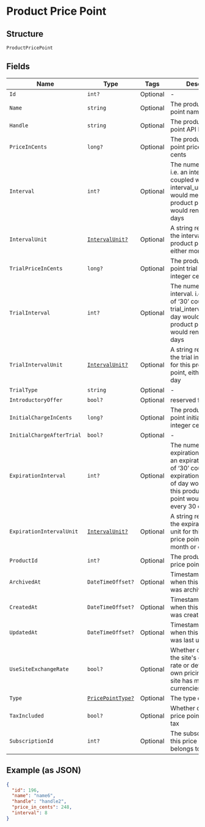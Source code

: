 
# Product Price Point

## Structure

`ProductPricePoint`

## Fields

| Name | Type | Tags | Description |
|  --- | --- | --- | --- |
| `Id` | `int?` | Optional | - |
| `Name` | `string` | Optional | The product price point name |
| `Handle` | `string` | Optional | The product price point API handle |
| `PriceInCents` | `long?` | Optional | The product price point price, in integer cents |
| `Interval` | `int?` | Optional | The numerical interval. i.e. an interval of ‘30’ coupled with an interval_unit of day would mean this product price point would renew every 30 days |
| `IntervalUnit` | [`IntervalUnit?`](../../doc/models/interval-unit.md) | Optional | A string representing the interval unit for this product price point, either month or day |
| `TrialPriceInCents` | `long?` | Optional | The product price point trial price, in integer cents |
| `TrialInterval` | `int?` | Optional | The numerical trial interval. i.e. an interval of ‘30’ coupled with an trial_interval_unit of day would mean this product price point would renew every 30 days |
| `TrialIntervalUnit` | [`IntervalUnit?`](../../doc/models/interval-unit.md) | Optional | A string representing the trial interval unit for this product price point, either month or day |
| `TrialType` | `string` | Optional | - |
| `IntroductoryOffer` | `bool?` | Optional | reserved for future use |
| `InitialChargeInCents` | `long?` | Optional | The product price point initial charge, in integer cents |
| `InitialChargeAfterTrial` | `bool?` | Optional | - |
| `ExpirationInterval` | `int?` | Optional | The numerical expiration interval. i.e. an expiration_interval of ‘30’ coupled with an expiration_interval_unit of day would mean this product price point would expire every 30 days |
| `ExpirationIntervalUnit` | [`IntervalUnit?`](../../doc/models/interval-unit.md) | Optional | A string representing the expiration interval unit for this product price point, either month or day |
| `ProductId` | `int?` | Optional | The product id this price point belongs to |
| `ArchivedAt` | `DateTimeOffset?` | Optional | Timestamp indicating when this price point was archived |
| `CreatedAt` | `DateTimeOffset?` | Optional | Timestamp indicating when this price point was created |
| `UpdatedAt` | `DateTimeOffset?` | Optional | Timestamp indicating when this price point was last updated |
| `UseSiteExchangeRate` | `bool?` | Optional | Whether or not to use the site's exchange rate or define your own pricing when your site has multiple currencies defined. |
| `Type` | [`PricePointType?`](../../doc/models/price-point-type.md) | Optional | The type of price point |
| `TaxIncluded` | `bool?` | Optional | Whether or not the price point includes tax |
| `SubscriptionId` | `int?` | Optional | The subscription id this price point belongs to |

## Example (as JSON)

```json
{
  "id": 196,
  "name": "name6",
  "handle": "handle2",
  "price_in_cents": 248,
  "interval": 8
}
```

